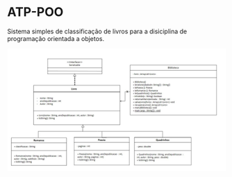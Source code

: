 # ATP-POO

Sistema simples de classificação de livros para a disiciplina de programação orientada a objetos.

![alt text](https://github.com/raquelmrodrigues/ATP-POO/blob/352da66c150f94f9cee43c68b0a0b18c4a3571f2/UML.jpg)
